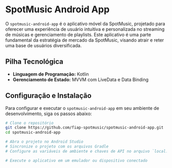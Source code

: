 # SpotMusic Android App

O `spotmusic-android-app` é o aplicativo móvel da SpotMusic, projetado para oferecer uma experiência de usuário intuitiva e personalizada no streaming de músicas e gerenciamento de playlists. Este aplicativo é uma parte fundamental da estratégia de mercado da SpotMusic, visando atrair e reter uma base de usuários diversificada.

## Pilha Tecnológica
- **Linguagem de Programação:** Kotlin
- **Gerenciamento de Estado:** MVVM com LiveData e Data Binding

## Configuração e Instalação
Para configurar e executar o `spotmusic-android-app` em seu ambiente de desenvolvimento, siga os passos abaixo:

```bash
# Clone o repositório
git clone https://github.com/fiap-spotmusic/spotmusic-android-app.git
cd spotmusic-android-app

# Abra o projeto no Android Studio
# Sincronize o projeto com os arquivos Gradle
# Configure as variáveis de ambiente e chaves de API no arquivo `local.properties`

# Execute o aplicativo em um emulador ou dispositivo conectado
